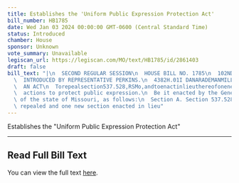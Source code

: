 ```yaml
---
title: Establishes the 'Uniform Public Expression Protection Act'
bill_number: HB1785
date: Wed Jan 03 2024 00:00:00 GMT-0600 (Central Standard Time)
status: Introduced
chamber: House
sponsor: Unknown
vote_summary: Unavailable
legiscan_url: https://legiscan.com/MO/text/HB1785/id/2861403
draft: false
bill_text: "|\n  SECOND REGULAR SESSION\n  HOUSE BILL NO. 1785\n  102ND GENERAL ASSEMBLY\n\
  \  INTRODUCED BY REPRESENTATIVE PERKINS.\n  4382H.01I DANARADEMANMILLER,ChiefClerk\n\
  \  AN ACT\n  Torepealsection537.528,RSMo,andtoenactinlieuthereofonenewsectionrelatingtocivil\n\
  \  actions to protect public expression.\n  Be it enacted by the General Assembly\
  \ of the state of Missouri, as follows:\n  Section A. Section 537.528, RSMo, is\
  \ repealed and one new section enacted in lieu"
---
```

Establishes the "Uniform Public Expression Protection Act"

---

## Read Full Bill Text

You can view the full text [here](https://legiscan.com/MO/text/HB1785/id/2861403).
